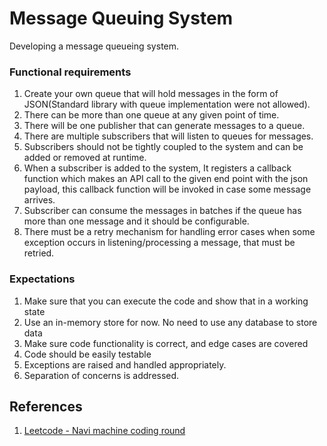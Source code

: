 # Message Queuing System
Developing a message queueing system.

### Functional requirements
1. Create your own queue that will hold messages in the form of JSON(Standard library with queue implementation were not allowed).
2. There can be more than one queue at any given point of time.
3. There will be one publisher that can generate messages to a queue.
4. There are multiple subscribers that will listen to queues for messages.
5. Subscribers should not be tightly coupled to the system and can be added or removed at runtime.
6. When a subscriber is added to the system, It registers a callback function which makes an API call to the given end point with the json 
payload, this callback function will be invoked in case some message arrives.
7. Subscriber can consume the messages in batches if the queue has more than one message and it should be configurable.
8. There must be a retry mechanism for handling error cases when some exception occurs in listening/processing a message, that must be retried.

### Expectations
1. Make sure that you can execute the code and show that in a working state
2. Use an in-memory store for now. No need to use any database to store data
3. Make sure code functionality is correct, and edge cases are covered
4. Code should be easily testable
5. Exceptions are raised and handled appropriately.
6. Separation of concerns is addressed.

## References
1. [Leetcode - Navi machine coding round](https://leetcode.com/discuss/interview-question/1276596/Navi-or-SDE2-or-Machine-coding-round)
